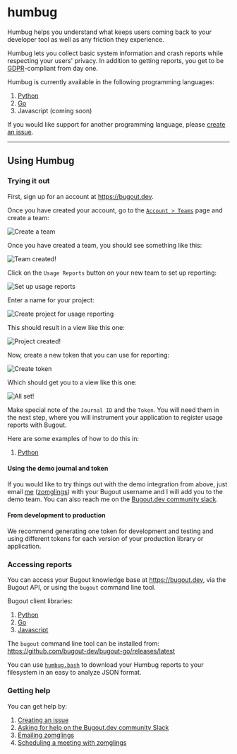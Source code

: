 # humbug

Humbug helps you understand what keeps users coming back to your developer tool as well as any
friction they experience.

Humbug lets you collect basic system information and crash reports while respecting your users'
privacy. In addition to getting reports, you get to be [GDPR](https://gdpr-info.eu/)-compliant from
day one.

Humbug is currently available in the following programming languages:

1. [Python](./python)
2. [Go](./go)
3. Javascript (coming soon)

If you would like support for another programming language, please
[create an issue](https://github.com/bugout-dev/humbug/issues/new).

---

## Using Humbug

### Trying it out

First, sign up for an account at https://bugout.dev.

Once you have created your account, go to the [`Account > Teams`](https://bugout.dev/account/teams)
page and create a team:

![Create a team](https://s3.amazonaws.com/static.simiotics.com/humbug-demo/create-a-team-0.png)

Once you have created a team, you should see something like this:

![Team created!](https://s3.amazonaws.com/static.simiotics.com/humbug-demo/create-a-team-1.png)

Click on the `Usage Reports` button on your new team to set up reporting:

![Set up usage reports](https://s3.amazonaws.com/static.simiotics.com/humbug-demo/usage-reports-0.png)

Enter a name for your project:

![Create project for usage reporting](https://s3.amazonaws.com/static.simiotics.com/humbug-demo/usage-reports-1.png)

This should result in a view like this one:

![Project created!](https://s3.amazonaws.com/static.simiotics.com/humbug-demo/usage-reports-2.png)

Now, create a new token that you can use for reporting:

![Create token](https://s3.amazonaws.com/static.simiotics.com/humbug-demo/usage-reports-3.png)

Which should get you to a view like this one:

![All set!](https://s3.amazonaws.com/static.simiotics.com/humbug-demo/usage-reports-4.png)

Make special note of the `Journal ID` and the `Token`. You will need them in the next step, where
you will instrument your application to register usage reports with Bugout.

Here are some examples of how to do this in:

1. [Python](./python/README.md#integration)

#### Using the demo journal and token

If you would like to try things out with the demo integration from above, just email
[me](mailto:neeraj@bugout.dev) ([zomglings](https://github.com/zomglings)) with your Bugout
username and I will add you to the demo team.
You can also reach me on the [Bugout.dev community slack](https://join.slack.com/t/bugout-dev/shared_invite/zt-fhepyt87-5XcJLy0iu702SO_hMFKNhQ).

#### From development to production

We recommend generating one token for development and testing and using different tokens for each
version of your production library or application.

### Accessing reports

You can access your Bugout knowledge base at https://bugout.dev, via the Bugout API, or using the
`bugout` command line tool.

Bugout client libraries:

1. [Python](https://pypi.org/project/bugout/)
2. [Go](https://github.com/bugout-dev/bugout-go)
3. [Javascript](https://github.com/bugout-dev/bugout-js)

The `bugout` command line tool can be installed from:
https://github.com/bugout-dev/bugout-go/releases/latest

You can use [`humbug.bash`](https://gist.github.com/zomglings/a82ea32e8533afe62278bb2056e95621)
to download your Humbug reports to your filesystem in an easy to analyze JSON format.

### Getting help

You can get help by:

1. [Creating an issue](https://github.com/bugout-dev/humbug/issues/new)
2. [Asking for help on the Bugout.dev community Slack](https://join.slack.com/t/bugout-dev/shared_invite/zt-fhepyt87-5XcJLy0iu702SO_hMFKNhQ)
3. [Emailing zomglings](mailto:neeraj@bugout.dev)
4. [Scheduling a meeting with zomglings](https://calendly.com/neeraj-simiotics/bugout-30)
